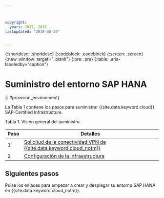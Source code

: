 ```yaml
---



copyright:
  years: 2017, 2018
lastupdated: "2018-05-30"


---
```


{:shortdesc: .shortdesc}
{:codeblock: .codeblock}
{:screen: .screen}
{:new_window: target="_blank"}
{:pre: .pre}
{:table: .aria-labeledby="caption"}


# Suministro del entorno SAP HANA
{: #provision_environment}

La Tabla 1 contiene los pasos para suministrar {{site.data.keyword.cloud}} SAP-Certified Infrastructure. 

Tabla 1. Visión general del suministro

| Paso | Detalles |
| --- | --- |
| 1 | [Solicitud de la conectividad VPN de {{site.data.keyword.cloud_notm}}](/docs/infrastructure/sap-hana/hana-requesting-setting-up-VPN.html) |
| 2 | [Configuración de la infraestructura](/docs/infrastructure/sap-hana/hana-setting-up-infrastructure.html) |

## Siguientes pasos

Pulse los enlaces para empezar a crear y desplegar su entorno SAP HANA en {{site.data.keyword.cloud_notm}}.
